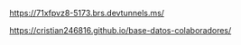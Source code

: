 https://71xfpvz8-5173.brs.devtunnels.ms/

https://cristian246816.github.io/base-datos-colaboradores/
